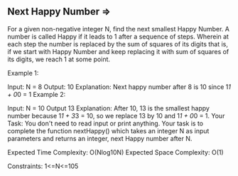 Next Happy Number  =>
-----------------



For a given non-negative integer N, find the next smallest Happy Number. A number is called Happy if it leads to 1 after a sequence of steps. Wherein at each step the number is replaced by the sum of squares of its digits that is, if we start with Happy Number and keep replacing it with sum of squares of its digits, we reach 1 at some point.
 
Example 1:

Input:
N = 8
Output:
10
Explanation:
Next happy number after 8 is 10 since
1*1 + 0*0 = 1
Example 2:

Input:
N = 10
Output
13
Explanation:
After 10, 13 is the smallest happy number because
1*1 + 3*3 = 10, so we replace 13 by 10 and 1*1 + 0*0 = 1.
Your Task:
You don't need to read input or print anything. Your task is to complete the function nextHappy() which takes an integer N as input parameters and returns an integer, next Happy number after N.

Expected Time Complexity: O(Nlog10N)
Expected Space Complexity: O(1)
 
Constraints:
1<=N<=105
